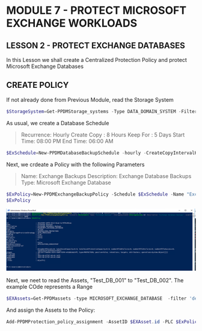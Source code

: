 # MODULE 7 - PROTECT MICROSOFT EXCHANGE WORKLOADS

## LESSON 2 - PROTECT EXCHANGE DATABASES

In this Lesson we shall create a Centralized Protection Policy and protect Microsoft Exchange Databases

## CREATE POLICY

If not already done from Previous Module, read the Storage System

```Powershell
$StorageSystem=Get-PPDMStorage_systems -Type DATA_DOMAIN_SYSTEM -Filter {name eq "ddve-01.demo.local"}
```

As usual, we create a Database Schedule

>Recurrence: Hourly
>Create Copy : 8 Hours
>Keep For : 5 Days
>Start Time: 08:00 PM
>End Time: 06:00 AM

```Powershell
$ExSchedule=New-PPDMDatabaseBackupSchedule -hourly -CreateCopyIntervalHrs 8 -RetentionUnit DAY -RetentionInterval 5
```

Next, we crdeate a Policy with the following Parameters

>Name: Exchange Backups
>Description: Exchange Database Backups
>Type: Microsoft Exchange Database

```Powershell
$ExPolicy=New-PPDMExchangeBackupPolicy -Schedule $ExSchedule -Name "Exchange Backups" -StorageSystemID $StorageSystem.id -Description "Exchange Database Backups" -enabled
$ExPolicy
```

![Alt text](image-13.png)

Next, we neet to read the Assets, "Test_DB_001" to "Test_DB_002". The example COde represents a Range

```Powershell
$EXAssets=Get-PPDMassets -type MICROSOFT_EXCHANGE_DATABASE  -filter 'details.database.clusterName eq "exchange.demo.local" and (name ge "Test_DB_001" and name le "Test_DB_002")'
```

And assign the Assets to the Policy:

```Powershell
Add-PPDMProtection_policy_assignment -AssetID $EXAsset.id -PLC $ExPolicy.id
```